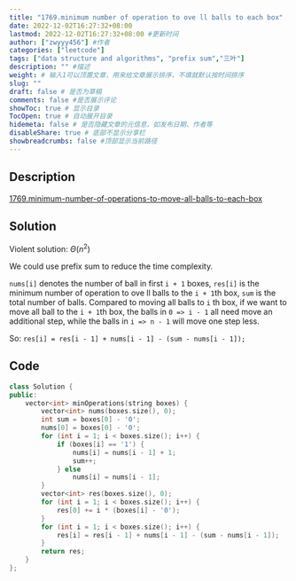 ```yaml
---
title: "1769.minimum number of operation to ove ll balls to each box"
date: 2022-12-02T16:27:32+08:00
lastmod: 2022-12-02T16:27:32+08:00 #更新时间
author: ["zwyyy456"] #作者
categories: ["leetcode"]
tags: ["data structure and algorithms", "prefix sum","三叶"]
description: "" #描述
weight: # 输入1可以顶置文章，用来给文章展示排序，不填就默认按时间排序
slug: ""
draft: false # 是否为草稿
comments: false #是否展示评论
showToc: true # 显示目录
TocOpen: true # 自动展开目录
hidemeta: false # 是否隐藏文章的元信息，如发布日期、作者等
disableShare: true # 底部不显示分享栏
showbreadcrumbs: false #顶部显示当前路径
---
```

## Description
[1769.minimum-number-of-operations-to-move-all-balls-to-each-box](https://leetcode.com/problems/minimum-number-of-operations-to-move-all-balls-to-each-box/)

## Solution
Violent solution: $\Theta(n^2)$

We could use prefix sum to reduce the time complexity.

`nums[i]` denotes the number of ball in first `i + 1` boxes, `res[i]` is the minimum number of operation to ove ll balls to the `i + 1`th box, `sum` is the total number of balls. Compared to moving all balls to `i` th box, if we want to move all ball to the `i + 1`th box, the balls in `0 => i - 1` all need move an additional step, while the balls in `i => n - 1` will move one step less.

So: `res[i] = res[i - 1] + nums[i - 1] - (sum - nums[i - 1]);`

## Code
```cpp
class Solution {
public:
    vector<int> minOperations(string boxes) {
        vector<int> nums(boxes.size(), 0);
        int sum = boxes[0] - '0';
        nums[0] = boxes[0] - '0';
        for (int i = 1; i < boxes.size(); i++) {
            if (boxes[i] == '1') {
                nums[i] = nums[i - 1] + 1;
                sum++;
            } else
                nums[i] = nums[i - 1];
        }
        vector<int> res(boxes.size(), 0);
        for (int i = 1; i < boxes.size(); i++) {
            res[0] += i * (boxes[i] - '0');
        }
        for (int i = 1; i < boxes.size(); i++) {
            res[i] = res[i - 1] + nums[i - 1] - (sum - nums[i - 1]);
        }
        return res;
    }
};
```

